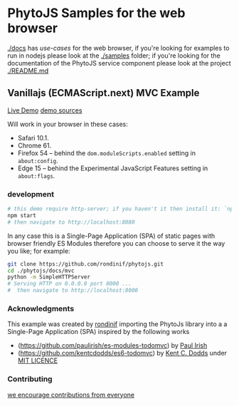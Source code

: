 # PhytoJS Samples for the web browser
[./docs](https://github.com/rondinif/phytojs/tree/master/docs) has *use-cases* for the web browser, if you're looking for examples to run in nodejs please look at the [./samples](https://github.com/rondinif/phytojs/tree/master/samples) folder; if you're looking for the documentation of the PhytoJS service component please look at the project [./README.md](https://github.com/rondinif/phytojs/blob/master/README.md)  

## Vanillajs (ECMAScript.next) MVC Example
[Live Demo](https://rondinif.github.io/rondinif/phytojs)
[demo sources](https://github.com/rondinif/phytojs/tree/master/docs/mvc)

Will work in your browser in these cases:

<ul>
<li>Safari 10.1.</li>
<li>Chrome 61.</li>
<li>Firefox 54 – behind the <code>dom.moduleScripts.enabled</code> setting in <code>about:config</code>.</li>
<li>Edge 15 – behind the Experimental JavaScript Features setting in <code>about:flags</code>.</li>
</ul>

### development
``` bash 
# this demo require http-server; if you haven't it then install it: `npm i http-server -g`
npm start 
# then navigate to http://localhost:8080 
```
In any case this is a Single-Page Application (SPA) of static pages with browser friendly ES Modules therefore
you can choose to serve it the way you like; for example:
``` bash 
git clone https://github.com/rondinif/phytojs.git
cd ./phytojs/docs/mvc 
python -m SimpleHTTPServer
# Serving HTTP on 0.0.0.0 port 8000 ...
#  then navigate to http://localhost:8000 
```

### Acknowledgments

This example was created by [rondinif](https://github.com/rondinif) importing the PhytoJs library into a a Single-Page Application (SPA) inspired by the following works 
- (https://github.com/paulirish/es-modules-todomvc) by [Paul Irish](https://github.com/paulirish)
- (https://github.com/kentcdodds/es6-todomvc) by [Kent C. Dodds](https://github.com/kentcdodds)
under [MIT LICENCE](https://github.com/kentcdodds/es6-todomvc/blob/master/LICENSE) 

### Contributing
[we encourage contributions from everyone](https://github.com/rondinif/phytojs/blob/master/.github/CONTRIBUTING.md)
<!--
## JS 
./bootstrap.js
    - ./helpers.js
    - ./app.js 
        - ./phyto.js ( from witch import {updatePhyto} in app.js )
            - :=[has a]=> docs/view.js (bind + render = abstracts away the browser's DOM completely) 
                - phytoList
                - phytoItemCounter
                - newPhyto
                    ( instantiated with a ./template.js )
                      render(viewCmd, parameter) <<## riceve i vari diversi comandi dal controller 

                        - defaultTemplate
                        - show(data) - binds data to the template and shows (return) as a view
                        - clearCompletedButton(phyta)
                        - itemCounter
            - :=[has a]=> Store initiated with a name ( see store.js )
                - methods to manage local storage data:{ plsnts}
            - :=[has a]=> Model that receive the Store when instantiated
                :=[has a]=> Store initiate with a name ( see store.js )
                - create(entityId, callback)  save the new entityId into the Store ##> used by controller.addItem
                - read(query, callback) -- query the storage ##> used by controller.showAll, showCompleted
                - update(id, data, callback)
                - remove(id, callback)
                - removeAll
                - getCount
            - :=[has + => Controller initiated with  (model, view)
                - uses read/write to the storage by the model 
                - send render commands to the view
 

## CSS
./app.css
./pytoapp.css
    - todpapp       phytoapp
    - new-todo      new-phyto  
    - todo-list     phyto-list

-->